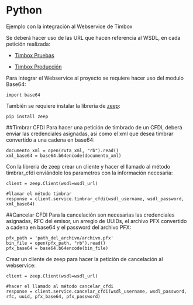# Python
Ejemplo con la integración al Webservice de Timbox

Se deberá hacer uso de las URL que hacen referencia al WSDL, en cada petición realizada:

- [Timbox Pruebas](https://staging.ws.timbox.com.mx/timbrado/wsdl)

- [Timbox Producción](https://sistema.timbox.com.mx/timbrado/wsdl)

Para integrar el Webservice al proyecto se requiere hacer uso del modulo Base64:

```
import base64
```

También se requiere instalar la libreria de [zeep](https://github.com/mvantellingen/python-zeep):

```
pip install zeep
```

##Timbrar CFDI
Para hacer una petición de timbrado de un CFDI, deberá enviar las credenciales asignadas, asi como el xml que desea timbrar convertido a una cadena en base64:
```
documento_xml = open(ruta_xml, "rb").read()
xml_base64 = base64.b64encode(documento_xml)
```
Con la libreria de zeep crear un cliente y hacer el llamado al método timbrar_cfdi enviándole los parametros con la información necesaria:

```
client = zeep.Client(wsdl=wsdl_url)

#llamar el método timbrar
response = client.service.timbrar_cfdi(wsdl_username, wsdl_password, xml_base64)
```

##Cancelar CFDI
Para la cancelación son necesarias las credenciales asignadas, RFC del emisor, un arreglo de UUIDs, el archivo PFX convertido a cadena en base64 y el password del archivo PFX:
```
pfx_path = 'path_del_archivo/archivo.pfx'
bin_file = open(pfx_path, "rb").read()
pfx_base64 = base64.b64encode(bin_file)
```
Crear un cliente de zeep para hacer la petición de cancelación al webservice:
```
client = zeep.Client(wsdl=wsdl_url)

#hacer el llamado al método cancelar_cfdi
response = client.service.cancelar_cfdi(wsdl_username, wsdl_password, rfc, uuid, pfx_base64, pfx_password)
```

